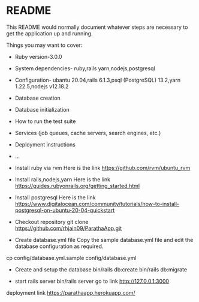 # README

This README would normally document whatever steps are necessary to get the
application up and running.

Things you may want to cover:

* Ruby version-3.0.0

* System dependencies- ruby,rails yarn,nodejs,postgresql

* Configuration- ubantu 20.04,rails 6.1.3,psql (PostgreSQL) 13.2,yarn 1.22.5,nodejs v12.18.2


* Database creation

* Database initialization

* How to run the test suite

* Services (job queues, cache servers, search engines, etc.)

* Deployment instructions

* ...

* Install ruby via rvm
Here is the link
https://github.com/rvm/ubuntu_rvm

* Install rails,nodejs,yarn
Here is the link
https://guides.rubyonrails.org/getting_started.html

* Install postgresql
Here is the link
https://www.digitalocean.com/community/tutorials/how-to-install-postgresql-on-ubuntu-20-04-quickstart

* Checkout repository
git clone https://github.com/rhjain09/ParathaApp.git

* Create database.yml file
Copy the sample database.yml file and edit the database configuration as required.

cp config/database.yml.sample config/database.yml

* Create and setup the database
bin/rails db:create
bin/rails db:migrate

* start rails server
bin/rails server
go to link http://127.0.0.1:3000

 deployment link
https://parathaapp.herokuapp.com/
